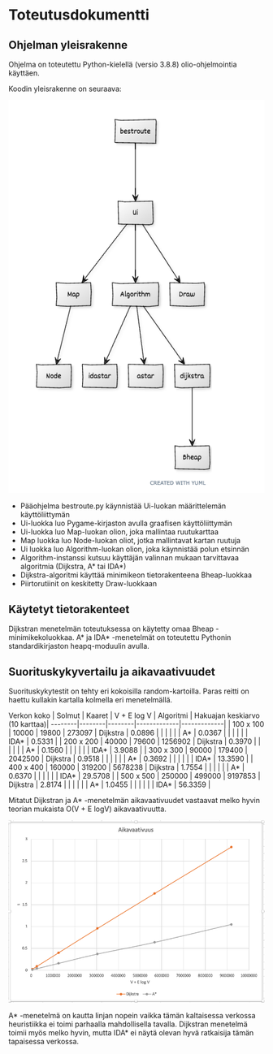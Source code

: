 # Toteutusdokumentti

## Ohjelman yleisrakenne

Ohjelma on toteutettu Python-kielellä (versio 3.8.8) olio-ohjelmointia käyttäen.  

Koodin yleisrakenne on seuraava:

<img src="/dokumentaatio/png/uml-kaavio.png" width="750">

- Pääohjelma bestroute.py käynnistää Ui-luokan määrittelemän käyttöliittymän
- Ui-luokka luo Pygame-kirjaston avulla graafisen käyttöliittymän
- Ui-luokka luo Map-luokan olion, joka mallintaa ruutukarttaa
- Map luokka luo Node-luokan oliot, jotka mallintavat kartan ruutuja
- Ui luokka luo Algorithm-luokan olion, joka käynnistää polun etsinnän
- Algorithm-instanssi kutsuu käyttäjän valinnan mukaan tarvittavaa algoritmia (Dijkstra, A* tai IDA*)
- Dijkstra-algoritmi käyttää minimikeon tietorakenteena Bheap-luokkaa
- Piirtorutiinit on keskitetty Draw-luokkaan

## Käytetyt tietorakenteet

Dijkstran menetelmän toteutuksessa on käytetty omaa Bheap -minimikekoluokkaa.  A\* ja IDA\* -menetelmät on toteutettu Pythonin standardikirjaston heapq-moduulin avulla.

## Suorituskykyvertailu ja aikavaativuudet

Suorituskykytestit on tehty eri kokoisilla random-kartoilla.  Paras reitti on haettu kullakin kartalla kolmella eri menetelmällä.

Verkon koko | Solmut | Kaaret | V + E log V | Algoritmi | Hakuajan keskiarvo (10 karttaa)|
--------|--------|--------|-------------|-------------|
| 100 x 100 | 10000 | 19800 | 273097 | Dijkstra | 0.0896 |
| | | | | A\* | 0.0367 |
| | | | | IDA\* | 0.5331 |
| 200 x 200 | 40000 | 79600 | 1256902 | Dijkstra | 0.3970 |
| | | | | A\*     | 0.1560 |
| | | | | IDA\*   | 3.9088 |
| 300 x 300 | 90000 | 179400 | 2042500 | Dijkstra | 0.9518 |
| | | | | A\*     | 0.3692 |
| | | | | IDA\*   | 13.3590 |
| 400 x 400 | 160000 | 319200 | 5678238 | Dijkstra | 1.7554 |
| | | | | A\*      | 0.6370 |
| | | | | IDA\*    | 29.5708 |
| 500 x 500 | 250000 | 499000 | 9197853 | Dijkstra | 2.8174  |
| | | | | A\*     | 1.0455  |
| | | | | IDA\*   | 56.3359 |


Mitatut Dijkstran ja A* -menetelmän aikavaativuudet vastaavat melko hyvin teorian mukaista O(V + E logV) aikavaativuutta.


<img src="/dokumentaatio/png/aikavaativuus.png" width="750">


A\* -menetelmä on kautta linjan nopein vaikka tämän kaltaisessa verkossa heuristiikka ei toimi parhaalla mahdollisella tavalla.  Dijkstran menetelmä toimii myös melko hyvin, mutta IDA\* ei näytä olevan hyvä ratkaisija tämän tapaisessa verkossa.
